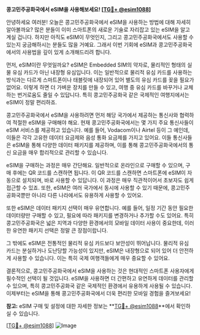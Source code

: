 **콩고민주공화국에서 eSIM을 사용해보세요! [[TG💪+ @esim1088](https://t.me/s/esim1088)]**

안녕하세요 여러분! 오늘은 콩고민주공화국에서 eSIM을 사용하는 방법에 대해 자세히 알아볼까요? 많은 분들이 이미 스마트폰의 새로운 기술로 자리잡고 있는 eSIM을 알고 계실 겁니다. 하지만 아직도 eSIM이 무엇인지, 그리고 콩고민주공화국에서도 사용할 수 있는지 궁금해하시는 분들도 많을 거예요. 그래서 이번 기회에 eSIM과 콩고민주공화국에서의 사용법을 깊이 있게 소개해드리려 합니다.

먼저, eSIM이란 무엇일까요? eSIM은 Embedded SIM의 약자로, 물리적인 형태의 실물 유심 카드가 아닌 내장형 유심입니다. 이는 일반적으로 물리적 유심 카드를 사용하는 방식과는 다르게 스마트폰이나 태블릿에 내장되어 있어 별도의 유심 카드를 꽂을 필요가 없어요. 이렇게 하면 더 가벼운 장치를 만들 수 있고, 여행 중 유심 카드를 바꾸거나 교체하는 번거로움도 줄일 수 있답니다. 특히 콩고민주공화국 같은 국제적인 여행지에서는 eSIM이 정말 편리하죠.

콩고민주공화국에서 eSIM을 사용하려면 먼저 해당 국가에서 제공하는 통신사와 협력하여 적절한 eSIM을 구매해야 해요. 현재 콩고민주공화국에서는 몇 가지 주요 통신사들이 eSIM 서비스를 제공하고 있습니다. 예를 들어, Vodacom이나 Airtel 등이 그 예인데, 이들은 각각 고유한 데이터 요금제와 음성 통화 요금제를 가지고 있어요. 이들 통신사들은 eSIM을 통해 다양한 데이터 패키지를 제공하며, 이를 통해 콩고민주공화국에서의 통신 요금을 매우 합리적으로 관리할 수 있습니다.

eSIM을 구매하는 과정은 매우 간단해요. 일반적으로 온라인으로 구매할 수 있으며, 구매 후에는 QR 코드를 스캔하면 됩니다. 이 QR 코드를 스캔하면 스마트폰에 eSIM이 자동으로 설치되며, 바로 사용할 수 있답니다. 이 과정은 매우 직관적이어서 초보자도 쉽게 접근할 수 있죠. 또한, eSIM은 여러 국가에서 동시에 사용할 수 있기 때문에, 콩고민주공화국뿐만 아니라 다른 나라에서도 유용하게 사용할 수 있어요.

또한 eSIM은 데이터 패키지 선택이 매우 유연합니다. 예를 들어, 일정 기간 동안 필요한 데이터량만 구매할 수 있고, 필요에 따라 패키지를 변경하거나 추가할 수도 있어요. 특히 콩고민주공화국은 넓은 지역과 다양한 환경에서의 모바일 데이터 사용이 중요한데, 이러한 유연한 패키지 선택은 정말 큰 장점이랍니다.

그 밖에도 eSIM은 전통적인 물리적 유심 카드보다 보안성이 뛰어납니다. 물리적 유심 카드는 분실하거나 도난당할 가능성이 있지만, eSIM은 내장형으로 되어 있어 더 안전하게 사용할 수 있습니다. 이는 특히 국제 여행객들에게 매우 중요할 수 있어요.

결론적으로, 콩고민주공화국에서 eSIM을 사용하는 것은 현대적인 스마트폰 사용자에게 필수적인 선택이 될 것입니다. eSIM을 사용하면 더 간편하고 유연하게 데이터를 관리할 수 있으며, 특히 콩고민주공화국 같은 국제적인 환경에서 유용하게 사용될 수 있습니다. 이제부터는 eSIM을 통해 콩고민주공화국에서 더욱 편리한 모바일 경험을 즐겨보세요!

**참고:** eSIM 구매 및 설정에 대한 자세한 정보는 **[TG💪+ @esim1088](https://t.me/s/esim1088)**에서 확인하실 수 있습니다. 

[[TG💪+ @esim1088](https://t.me/s/esim1088)] ![Image](https://i.postimg.cc/Y0z9fWf4/image.png)